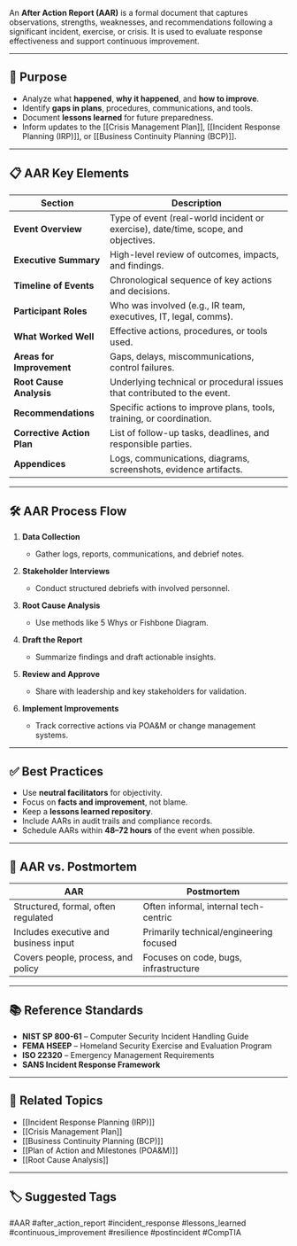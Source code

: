 An **After Action Report (AAR)** is a formal document that captures observations, strengths, weaknesses, and recommendations following a significant incident, exercise, or crisis. It is used to evaluate response effectiveness and support continuous improvement.

---

## 🎯 Purpose

- Analyze what **happened**, **why it happened**, and **how to improve**.
- Identify **gaps in plans**, procedures, communications, and tools.
- Document **lessons learned** for future preparedness.
- Inform updates to the [[Crisis Management Plan]], [[Incident Response Planning (IRP)]], or [[Business Continuity Planning (BCP)]].

---

## 📋 AAR Key Elements

| Section                     | Description                                                                 |
|-----------------------------|-----------------------------------------------------------------------------|
| **Event Overview**          | Type of event (real-world incident or exercise), date/time, scope, and objectives. |
| **Executive Summary**       | High-level review of outcomes, impacts, and findings.                       |
| **Timeline of Events**      | Chronological sequence of key actions and decisions.                        |
| **Participant Roles**       | Who was involved (e.g., IR team, executives, IT, legal, comms).             |
| **What Worked Well**        | Effective actions, procedures, or tools used.                               |
| **Areas for Improvement**   | Gaps, delays, miscommunications, control failures.                         |
| **Root Cause Analysis**     | Underlying technical or procedural issues that contributed to the event.    |
| **Recommendations**         | Specific actions to improve plans, tools, training, or coordination.        |
| **Corrective Action Plan**  | List of follow-up tasks, deadlines, and responsible parties.                |
| **Appendices**              | Logs, communications, diagrams, screenshots, evidence artifacts.           |

---

## 🛠 AAR Process Flow

1. **Data Collection**
   - Gather logs, reports, communications, and debrief notes.

2. **Stakeholder Interviews**
   - Conduct structured debriefs with involved personnel.

3. **Root Cause Analysis**
   - Use methods like 5 Whys or Fishbone Diagram.

4. **Draft the Report**
   - Summarize findings and draft actionable insights.

5. **Review and Approve**
   - Share with leadership and key stakeholders for validation.

6. **Implement Improvements**
   - Track corrective actions via POA&M or change management systems.

---

## ✅ Best Practices

- Use **neutral facilitators** for objectivity.
- Focus on **facts and improvement**, not blame.
- Keep a **lessons learned repository**.
- Include AARs in audit trails and compliance records.
- Schedule AARs within **48–72 hours** of the event when possible.

---

## 🔁 AAR vs. Postmortem

| AAR                             | Postmortem                              |
|----------------------------------|------------------------------------------|
| Structured, formal, often regulated | Often informal, internal tech-centric    |
| Includes executive and business input | Primarily technical/engineering focused |
| Covers people, process, and policy | Focuses on code, bugs, infrastructure    |

---

## 📚 Reference Standards

- **NIST SP 800-61** – Computer Security Incident Handling Guide  
- **FEMA HSEEP** – Homeland Security Exercise and Evaluation Program  
- **ISO 22320** – Emergency Management Requirements  
- **SANS Incident Response Framework**

---

## 🧩 Related Topics

- [[Incident Response Planning (IRP)]]
- [[Crisis Management Plan]]
- [[Business Continuity Planning (BCP)]]
- [[Plan of Action and Milestones (POA&M)]]
- [[Root Cause Analysis]]

---

## 🏷 Suggested Tags

#AAR #after_action_report #incident_response #lessons_learned #continuous_improvement #resilience #postincident #CompTIA


